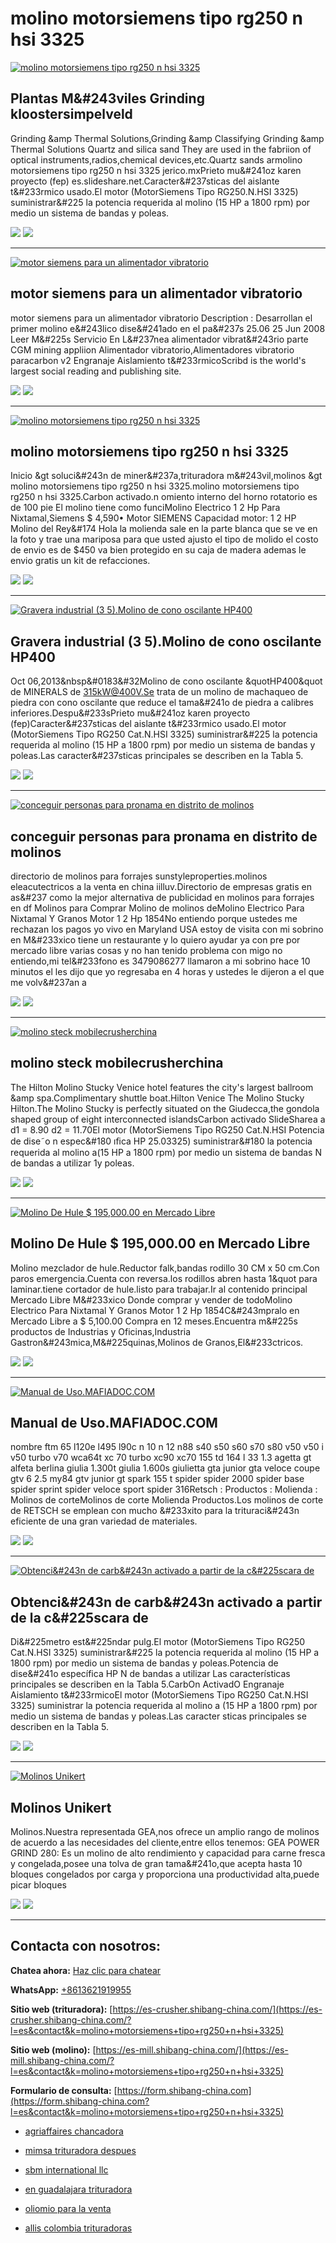 # molino motorsiemens tipo rg250 n hsi 3325

<a href="https://swt.shibang-china.com/?l=es&img&k=molino+motorsiemens+tipo+rg250+n+hsi+3325" target="_blank">![molino motorsiemens tipo rg250 n hsi 3325](http://static.shibang-china.com/all-800x300/1240.jpg)</a>

## Plantas M&#243viles Grinding kloostersimpelveld
Grinding &amp Thermal Solutions,Grinding &amp Classifying Grinding &amp Thermal Solutions Quartz and silica sand They are used in the fabriion of optical instruments,radios,chemical devices,etc.Quartz sands armolino motorsiemens tipo rg250 n hsi 3325 jerico.mxPrieto mu&#241oz karen proyecto (fep) es.slideshare.net.Caracter&#237sticas del aislante t&#233rmico usado.El motor (MotorSiemens Tipo RG250.N.HSI 3325) suministrar&#225 la potencia requerida al molino (15 HP a 1800 rpm) por medio un sistema de bandas y poleas.


<a href="https://whatsapp.shibangsoft.com/WhatsApp.php" target="_blank" title="WhatsApp">![](http://static.shibang-china.com/icon/whatsapp.png)</a> <a href="https://swt.shibang-china.com/?l=es&icon&k=molino+motorsiemens+tipo+rg250+n+hsi+3325" target="_blank">![](http://static.shibang-china.com/icon/chat-es.png)</a>

---

<a href="https://swt.shibang-china.com/?l=es&img&k=molino+motorsiemens+tipo+rg250+n+hsi+3325" target="_blank">![motor siemens para un alimentador vibratorio](http://static.shibang-china.com/all-800x300/1120.jpg)</a>

## motor siemens para un alimentador vibratorio
motor siemens para un alimentador vibratorio Description : Desarrollan el primer molino e&#243lico dise&#241ado en el pa&#237s 25.06 25 Jun 2008 Leer M&#225s Servicio En L&#237nea alimentador vibrat&#243rio parte CGM mining appliion Alimentador vibratorio,Alimentadores vibratorio paracarbon v2 Engranaje Aislamiento t&#233rmicoScribd is the world's largest social reading and publishing site.


<a href="https://whatsapp.shibangsoft.com/WhatsApp.php" target="_blank" title="WhatsApp">![](http://static.shibang-china.com/icon/whatsapp.png)</a> <a href="https://swt.shibang-china.com/?l=es&icon&k=molino+motorsiemens+tipo+rg250+n+hsi+3325" target="_blank">![](http://static.shibang-china.com/icon/chat-es.png)</a>

---

<a href="https://swt.shibang-china.com/?l=es&img&k=molino+motorsiemens+tipo+rg250+n+hsi+3325" target="_blank">![molino motorsiemens tipo rg250 n hsi 3325](http://static.shibang-china.com/all-800x300/755.jpg)</a>

## molino motorsiemens tipo rg250 n hsi 3325
Inicio &gt soluci&#243n de miner&#237a,trituradora m&#243vil,molinos &gt molino motorsiemens tipo rg250 n hsi 3325.molino motorsiemens tipo rg250 n hsi 3325.Carbon activado.n omiento interno del horno rotatorio es de 100 pie El molino tiene como funciMolino Electrico 1 2 Hp Para Nixtamal,Siemens $ 4,590• Motor SIEMENS Capacidad motor: 1 2 HP Molino del Rey&#174 Hola la molienda sale en la parte blanca que se ve en la foto y trae una mariposa para que usted ajusto el tipo de molido el costo de envio es de $450 va bien protegido en su caja de madera ademas le envio gratis un kit de refacciones.


<a href="https://whatsapp.shibangsoft.com/WhatsApp.php" target="_blank" title="WhatsApp">![](http://static.shibang-china.com/icon/whatsapp.png)</a> <a href="https://swt.shibang-china.com/?l=es&icon&k=molino+motorsiemens+tipo+rg250+n+hsi+3325" target="_blank">![](http://static.shibang-china.com/icon/chat-es.png)</a>

---

<a href="https://swt.shibang-china.com/?l=es&img&k=molino+motorsiemens+tipo+rg250+n+hsi+3325" target="_blank">![Gravera industrial (3 5).Molino de cono oscilante HP400](http://static.shibang-china.com/all-800x300/1000.jpg)</a>

## Gravera industrial (3 5).Molino de cono oscilante HP400
Oct 06,2013&nbsp&#0183&#32Molino de cono oscilante &quotHP400&quot de MINERALS de 315kW@400V.Se trata de un molino de machaqueo de piedra con cono oscilante que reduce el tama&#241o de piedra a calibres inferiores.Despu&#233sPrieto mu&#241oz karen proyecto (fep)Caracter&#237sticas del aislante t&#233rmico usado.El motor (MotorSiemens Tipo RG250 Cat.N.HSI 3325) suministrar&#225 la potencia requerida al molino (15 HP a 1800 rpm) por medio un sistema de bandas y poleas.Las caracter&#237sticas principales se describen en la Tabla 5.


<a href="https://whatsapp.shibangsoft.com/WhatsApp.php" target="_blank" title="WhatsApp">![](http://static.shibang-china.com/icon/whatsapp.png)</a> <a href="https://swt.shibang-china.com/?l=es&icon&k=molino+motorsiemens+tipo+rg250+n+hsi+3325" target="_blank">![](http://static.shibang-china.com/icon/chat-es.png)</a>

---

<a href="https://swt.shibang-china.com/?l=es&img&k=molino+motorsiemens+tipo+rg250+n+hsi+3325" target="_blank">![conceguir personas para pronama en distrito de molinos](http://static.shibang-china.com/all-800x300/48.jpg)</a>

## conceguir personas para pronama en distrito de molinos
directorio de molinos para forrajes sunstyleproperties.molinos eleacutectricos a la venta en china iilluv.Directorio de empresas gratis en as&#237 como la mejor alternativa de publicidad en molinos para forrajes en df Molinos para Comprar Molino de molinos deMolino Electrico Para Nixtamal Y Granos Motor 1 2 Hp 1854No entiendo porque ustedes me rechazan los pagos yo vivo en Maryland USA estoy de visita con mi sobrino en M&#233xico tiene un restaurante y lo quiero ayudar ya con pre por mercado libre varias cosas y no han tenido problema con migo no entiendo,mi tel&#233fono es 3479086277 llamaron a mi sobrino hace 10 minutos el les dijo que yo regresaba en 4 horas y ustedes le dijeron a el que me volv&#237an a


<a href="https://whatsapp.shibangsoft.com/WhatsApp.php" target="_blank" title="WhatsApp">![](http://static.shibang-china.com/icon/whatsapp.png)</a> <a href="https://swt.shibang-china.com/?l=es&icon&k=molino+motorsiemens+tipo+rg250+n+hsi+3325" target="_blank">![](http://static.shibang-china.com/icon/chat-es.png)</a>

---

<a href="https://swt.shibang-china.com/?l=es&img&k=molino+motorsiemens+tipo+rg250+n+hsi+3325" target="_blank">![molino steck mobilecrusherchina](http://static.shibang-china.com/all-800x300/193.jpg)</a>

## molino steck mobilecrusherchina
The Hilton Molino Stucky Venice hotel features the city's largest ballroom &amp spa.Complimentary shuttle boat.Hilton Venice The Molino Stucky Hilton.The Molino Stucky is perfectly situated on the Giudecca,the gondola shaped group of eight interconnected islandsCarbon activado SlideSharea a d1 = 8.90 d2 = 11.70El motor (MotorSiemens Tipo RG250 Cat.N.HSI Potencia de dise˜o n espec&#180 ıﬁca HP 25.03325) suministrar&#180 la potencia requerida al molino a(15 HP a 1800 rpm) por medio un sistema de bandas N de bandas a utilizar 1y poleas.


<a href="https://whatsapp.shibangsoft.com/WhatsApp.php" target="_blank" title="WhatsApp">![](http://static.shibang-china.com/icon/whatsapp.png)</a> <a href="https://swt.shibang-china.com/?l=es&icon&k=molino+motorsiemens+tipo+rg250+n+hsi+3325" target="_blank">![](http://static.shibang-china.com/icon/chat-es.png)</a>

---

<a href="https://swt.shibang-china.com/?l=es&img&k=molino+motorsiemens+tipo+rg250+n+hsi+3325" target="_blank">![Molino De Hule $ 195,000.00 en Mercado Libre](http://static.shibang-china.com/all-800x300/1170.jpg)</a>

## Molino De Hule $ 195,000.00 en Mercado Libre
Molino mezclador de hule.Reductor falk,bandas rodillo 30 CM x 50 cm.Con paros emergencia.Cuenta con reversa.los rodillos abren hasta 1&quot para laminar.tiene cortador de hule.listo para trabajar.Ir al contenido principal Mercado Libre M&#233xico Donde comprar y vender de todoMolino Electrico Para Nixtamal Y Granos Motor 1 2 Hp 1854C&#243mpralo en Mercado Libre a $ 5,100.00 Compra en 12 meses.Encuentra m&#225s productos de Industrias y Oficinas,Industria Gastron&#243mica,M&#225quinas,Molinos de Granos,El&#233ctricos.


<a href="https://whatsapp.shibangsoft.com/WhatsApp.php" target="_blank" title="WhatsApp">![](http://static.shibang-china.com/icon/whatsapp.png)</a> <a href="https://swt.shibang-china.com/?l=es&icon&k=molino+motorsiemens+tipo+rg250+n+hsi+3325" target="_blank">![](http://static.shibang-china.com/icon/chat-es.png)</a>

---

<a href="https://swt.shibang-china.com/?l=es&img&k=molino+motorsiemens+tipo+rg250+n+hsi+3325" target="_blank">![Manual de Uso.MAFIADOC.COM](http://static.shibang-china.com/all-800x300/630.jpg)</a>

## Manual de Uso.MAFIADOC.COM
nombre ftm 65 l120e l495 l90c n 10 n 12 n88 s40 s50 s60 s70 s80 v50 v50 i v50 turbo v70 wca64t xc 70 turbo xc90 xc70 155 td 164 l 33 1.3 agetta gt alfeta berlina giulia 1.300t giulia 1.600s giulietta gta junior gta veloce coupe gtv 6 2.5 my84 gtv junior gt spark 155 t spider spider 2000 spider base spider sprint spider veloce sport spider 316Retsch : Productos : Molienda : Molinos de corteMolinos de corte Molienda Productos.Los molinos de corte de RETSCH se emplean con mucho &#233xito para la trituraci&#243n eficiente de una gran variedad de materiales.


<a href="https://whatsapp.shibangsoft.com/WhatsApp.php" target="_blank" title="WhatsApp">![](http://static.shibang-china.com/icon/whatsapp.png)</a> <a href="https://swt.shibang-china.com/?l=es&icon&k=molino+motorsiemens+tipo+rg250+n+hsi+3325" target="_blank">![](http://static.shibang-china.com/icon/chat-es.png)</a>

---

<a href="https://swt.shibang-china.com/?l=es&img&k=molino+motorsiemens+tipo+rg250+n+hsi+3325" target="_blank">![Obtenci&#243n de carb&#243n activado a partir de la c&#225scara de](http://static.shibang-china.com/all-800x300/1467.jpg)</a>

## Obtenci&#243n de carb&#243n activado a partir de la c&#225scara de
Di&#225metro est&#225ndar pulg.El motor (MotorSiemens Tipo RG250 Cat.N.HSI 3325) suministrar&#225 la potencia requerida al molino (15 HP a 1800 rpm) por medio un sistema de bandas y poleas.Potencia de dise&#241o especı́fica HP N de bandas a utilizar Las caracterı́sticas principales se describen en la Tabla 5.CarbOn ActivadO Engranaje Aislamiento t&#233rmicoEl motor (MotorSiemens Tipo RG250 Cat.N.HSI 3325) suministrar la potencia requerida al molino a (15 HP a 1800 rpm) por medio un sistema de bandas y poleas.Las caracter sticas principales se describen en la Tabla 5.


<a href="https://whatsapp.shibangsoft.com/WhatsApp.php" target="_blank" title="WhatsApp">![](http://static.shibang-china.com/icon/whatsapp.png)</a> <a href="https://swt.shibang-china.com/?l=es&icon&k=molino+motorsiemens+tipo+rg250+n+hsi+3325" target="_blank">![](http://static.shibang-china.com/icon/chat-es.png)</a>

---

<a href="https://swt.shibang-china.com/?l=es&img&k=molino+motorsiemens+tipo+rg250+n+hsi+3325" target="_blank">![Molinos Unikert](http://static.shibang-china.com/all-800x300/734.jpg)</a>

## Molinos Unikert
Molinos.Nuestra representada GEA,nos ofrece un amplio rango de molinos de acuerdo a las necesidades del cliente,entre ellos tenemos: GEA POWER GRIND 280: Es un molino de alto rendimiento y capacidad para carne fresca y congelada,posee una tolva de gran tama&#241o,que acepta hasta 10 bloques congelados por carga y proporciona una productividad alta,puede picar bloques

<a href="https://whatsapp.shibangsoft.com/WhatsApp.php" target="_blank" title="WhatsApp">![](http://static.shibang-china.com/icon/whatsapp.png)</a> <a href="https://swt.shibang-china.com/?l=es&icon&k=molino+motorsiemens+tipo+rg250+n+hsi+3325" target="_blank">![](http://static.shibang-china.com/icon/chat-es.png)</a>

---
## Contacta con nosotros:

**Chatea ahora:** [Haz clic para chatear](https://swt.shibang-china.com?l=es&contact&k=molino+motorsiemens+tipo+rg250+n+hsi+3325)

**WhatsApp:**  [+8613621919955](https://whatsapp.shibangsoft.com/WhatsApp.php)

**Sitio web (trituradora):** [https://es-crusher.shibang-china.com/](https://es-crusher.shibang-china.com/?l=es&contact&k=molino+motorsiemens+tipo+rg250+n+hsi+3325)

**Sitio web (molino):** [https://es-mill.shibang-china.com/](https://es-mill.shibang-china.com/?l=es&contact&k=molino+motorsiemens+tipo+rg250+n+hsi+3325)

**Formulario de consulta:** [https://form.shibang-china.com](https://form.shibang-china.com?l=es&contact&k=molino+motorsiemens+tipo+rg250+n+hsi+3325)

* [agriaffaires chancadora](../76/agriaffaires%20chancadora.md)

* [mimsa trituradora despues](../75/mimsa%20trituradora%20despues.md)

* [sbm international llc](../68/sbm%20international%20llc.md)

* [en guadalajara trituradora](../68/en%20guadalajara%20trituradora.md)

* [oliomio para la venta](../73/oliomio%20para%20la%20venta.md)

* [allis colombia trituradoras](../77/allis%20colombia%20trituradoras.md)